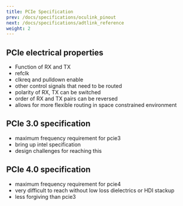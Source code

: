 ```yaml
---
title: PCIe Specification
prev: /docs/specifications/oculink_pinout
next: /docs/specifications/adtlink_reference
weight: 2
---
```


## PCIe electrical properties
- Function of RX and TX
- refclk
- clkreq and pulldown enable
- other control signals that need to be routed
- polarity of RX, TX can be switched
- order of RX and TX pairs can be reversed
- allows for more flexible routing in space constrained environment

## PCIe 3.0 specification
- maximum frequency requirement for pcie3
- bring up intel specification
- design challenges for reaching this

## PCIe 4.0 specification
- maximum frequency requirement for pcie4
- very difficult to reach without low loss dielectrics or HDI stackup
- less forgiving than pcie3

